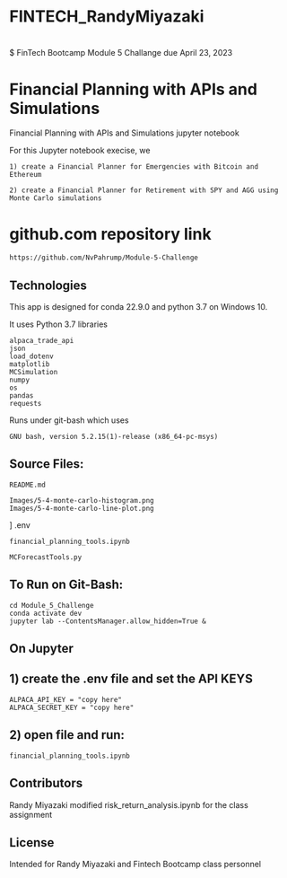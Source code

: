 # FINTECH_RandyMiyazaki
#
$ FinTech Bootcamp Module 5 Challange due April 23, 2023

# Financial Planning with APIs and Simulations

Financial Planning with APIs and Simulations jupyter notebook

For this Jupyter notebook execise, we

	1) create a Financial Planner for Emergencies with Bitcoin and Ethereum

	2) create a Financial Planner for Retirement with SPY and AGG using Monte Carlo simulations

# github.com repository link

	https://github.com/NvPahrump/Module-5-Challenge

## Technologies

This app is designed for conda 22.9.0 and python 3.7 on Windows 10.

It uses Python 3.7 libraries

	alpaca_trade_api
	json
	load_dotenv
    matplotlib
	MCSimulation
    numpy
	os
    pandas
	requests
    
Runs under git-bash which uses

    GNU bash, version 5.2.15(1)-release (x86_64-pc-msys)

## Source Files:

    README.md

	Images/5-4-monte-carlo-histogram.png
	Images/5-4-monte-carlo-line-plot.png
]
	.env

    financial_planning_tools.ipynb

	MCForecastTools.py

## To Run on Git-Bash:

    cd Module_5_Challenge
    conda activate dev
	jupyter lab --ContentsManager.allow_hidden=True &
    
## On Jupyter

## 		1) create the .env file and set the API KEYS

	ALPACA_API_KEY = "copy here"
	ALPACA_SECRET_KEY = "copy here"

## 		2) open file and run:

    financial_planning_tools.ipynb

## Contributors

Randy Miyazaki modified risk_return_analysis.ipynb for the class assignment

## License

Intended for Randy Miyazaki and Fintech Bootcamp class personnel
